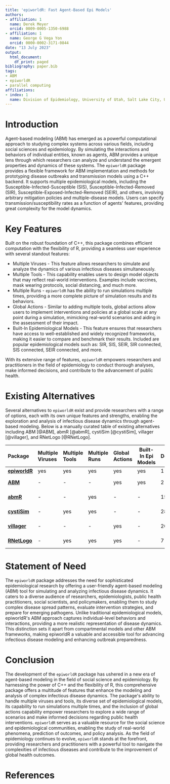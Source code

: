 ```yaml
---
title: 'epiworldR: Fast Agent-Based Epi Models'
authors:
- affiliation: 1
  name: Derek Meyer
  orcid: 0009-0005-1350-6988
- affiliation: 1
  name: George G Vega Yon
  orcid: 0000-0002-3171-0844
date: "13 July 2023"
output:
  html_document:
    df_print: paged
bibliography: paper.bib
tags:
- ABM
- epiworldR
- parallel computing
affiliations:
- index: 1
  name: Division of Epidemiology, University of Utah, Salt Lake City, UT, United States of America
---
```


# Introduction

Agent-based modeling (ABM) has emerged as a powerful computational approach to studying complex systems across various fields, including social sciences and epidemiology. By simulating the interactions and behaviors of individual entities, known as agents, ABM provides a unique lens through which researchers can analyze and understand the emergent properties and dynamics of these systems. The `epiworldR` package provides a flexible framework for ABM implementation and methods for prototyping disease outbreaks and transmission models using a C++ backend. It supports multiple epidemiological models, including the Susceptible-Infected-Susceptible (SIS), Susceptible-Infected-Removed (SIR), Susceptible-Exposed-Infected-Removed (SEIR), and others, involving arbitrary mitigation policies and multiple-disease models. Users can specify transmission/susceptibility rates as a function of agents' features, providing great complexity for the model dynamics.

# Key Features

Built on the robust foundation of C++, this package combines efficient computation with the flexibility of R, providing a seamless user experience with several standout features:

-   Multiple Viruses - This feature allows researchers to simulate and analyze the dynamics of various infectious diseases simultaneously.
-   Multiple Tools - This capability enables users to design model objects that may reflect real-world interventions. Examples include vaccines, mask wearing protocols, social distancing, and much more.
-   Multiple Runs - `epiworldR` has the ability to run simulations multiple times, providing a more complete picture of simulation results and its behaviors.
-   Global Actions - Similar to adding multiple tools, global actions allow users to implement interventions and policies at a global scale at any point during a simulation, mimicking real-world scenarios and aiding in the assessment of their impact.
-   Built-In Epidemiological Models - This feature ensures that researchers have access to well-established and widely recognized frameworks, making it easier to compare and benchmark their results. Included are popular epidemiological models such as: SIR, SIS, SEIR, SIR connected, SIS connected, SEIR connected, and more.

With its extensive range of features, `epiworldR` empowers researchers and practitioners in the field of epidemiology to conduct thorough analyses, make informed decisions, and contribute to the advancement of public health.

# Existing Alternatives

Several alternatives to `epiworldR` exist and provide researchers with a range of options, each with its own unique features and strengths, enabling the exploration and analysis of infectious disease dynamics through agent-based modeling. Below is a manually curated table of existing alternatives including ABM [@ABM], abmR [@abmR], cystiSim [@cystiSim], villager [@villager], and RNetLogo [@RNetLogo].

| Package                                                                     | Multiple Viruses | Multiple Tools | Multiple Runs | Global Actions | Built-In Epi Models | Dependencies                                                                                             | Last Commit                                                                                                               |
|:--------|:--------|:--------|:--------|:--------|---------|:--------|:--------|
| [**epiworldR**](https://cran.r-project.org/package=epiworldR)               | yes              | yes            | yes           | yes            | yes                 | 1 | July 2023 |
| [**ABM**](https://cran.r-project.org/package=ABM)                           | \-               | \-             | \-            | yes            | yes                 | 2             | April 2023                 |
| [**abmR**](https://cran.r-project.org/package=abmR)                         | \-               | \-             | yes           | \-             | \-                  | 156          | June 2023                   |
| [**cystiSim**](https://cran.r-project.org/package=cystiSim)                 | \-               | yes            | yes           | \-             | \-                  | 28   | February 2020      |
| [**villager**](https://cran.r-project.org/package=villager)                 | \-               | \-             | \-            | yes            | \-                  | 26  | December 2022          |
| [**RNetLogo**](https://cran.r-project.org/web/packages/RNetLogo/index.html) | \-               | yes            | yes           | yes            | \-                  | 7   | June 2017               |

# Statement of Need

The `epiworldR` package addresses the need for sophisticated epidemiological research by offering a user-friendly agent-based modeling (ABM) tool for simulating and analyzing infectious disease dynamics. It caters to a diverse audience of researchers, epidemiologists, public health practitioners, social scientists, and policymakers, enabling them to study complex disease spread patterns, evaluate intervention strategies, and prepare for emerging pathogens. Unlike traditional epidemiological models, epiworldR's ABM approach captures individual-level behaviors and interactions, providing a more realistic representation of disease dynamics. This distinction sets it apart from compartmental models and other ABM frameworks, making epiworldR a valuable and accessible tool for advancing infectious disease modeling and enhancing outbreak preparedness.

# Conclusion

The development of the `epiworldR` package has ushered in a new era of agent-based modeling in the field of social science and epidemiology. By harnessing the power of C++ and the flexibility of R, this comprehensive package offers a multitude of features that enhance the modeling and analysis of complex infectious disease dynamics. The package's ability to handle multiple viruses and tools, its diverse set of epidemiological models, its capability to run simulations multiple times, and the inclusion of global actions capability empower researchers to explore a wide range of scenarios and make informed decisions regarding public health interventions. `epiworldR` serves as a valuable resource for the social science and epidemiological communities, enabling the study of real-world phenomena, prediction of outcomes, and policy analysis. As the field of epidemiology continues to evolve, `epiworldR` stands at the forefront, providing researchers and practitioners with a powerful tool to navigate the complexities of infectious diseases and contribute to the improvement of global health outcomes.

# References

